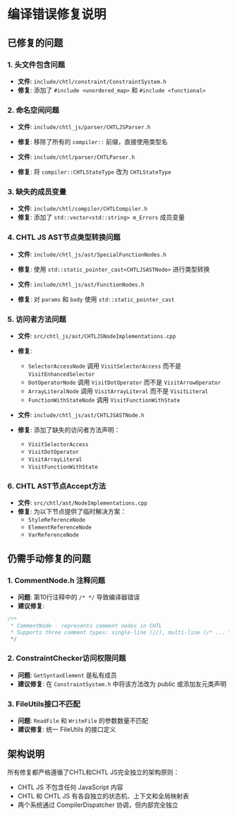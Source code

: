 # 编译错误修复说明

## 已修复的问题

### 1. 头文件包含问题
- **文件**: `include/chtl/constraint/ConstraintSystem.h`
- **修复**: 添加了 `#include <unordered_map>` 和 `#include <functional>`

### 2. 命名空间问题
- **文件**: `include/chtl_js/parser/CHTLJSParser.h`
- **修复**: 移除了所有的 `compiler::` 前缀，直接使用类型名

- **文件**: `include/chtl/parser/CHTLParser.h`
- **修复**: 将 `compiler::CHTLStateType` 改为 `CHTLStateType`

### 3. 缺失的成员变量
- **文件**: `include/chtl/compiler/CHTLCompiler.h`
- **修复**: 添加了 `std::vector<std::string> m_Errors` 成员变量

### 4. CHTL JS AST节点类型转换问题
- **文件**: `include/chtl_js/ast/SpecialFunctionNodes.h`
- **修复**: 使用 `std::static_pointer_cast<CHTLJSASTNode>` 进行类型转换

- **文件**: `include/chtl_js/ast/FunctionNodes.h`
- **修复**: 对 `params` 和 `body` 使用 `std::static_pointer_cast`

### 5. 访问者方法问题
- **文件**: `src/chtl_js/ast/CHTLJSNodeImplementations.cpp`
- **修复**: 
  - `SelectorAccessNode` 调用 `VisitSelectorAccess` 而不是 `VisitEnhancedSelector`
  - `DotOperatorNode` 调用 `VisitDotOperator` 而不是 `VisitArrowOperator`
  - `ArrayLiteralNode` 调用 `VisitArrayLiteral` 而不是 `VisitLiteral`
  - `FunctionWithStateNode` 调用 `VisitFunctionWithState`

- **文件**: `include/chtl_js/ast/CHTLJSASTNode.h`
- **修复**: 添加了缺失的访问者方法声明：
  - `VisitSelectorAccess`
  - `VisitDotOperator`
  - `VisitArrayLiteral`
  - `VisitFunctionWithState`

### 6. CHTL AST节点Accept方法
- **文件**: `src/chtl/ast/NodeImplementations.cpp`
- **修复**: 为以下节点提供了临时解决方案：
  - `StyleReferenceNode`
  - `ElementReferenceNode`
  - `VarReferenceNode`

## 仍需手动修复的问题

### 1. CommentNode.h 注释问题
- **问题**: 第10行注释中的 `/* */` 导致编译器错误
- **建议修复**: 
```cpp
/**
 * CommentNode - represents comment nodes in CHTL
 * Supports three comment types: single-line (//), multi-line (/* ... */), and HTML-style (--)
 */
```

### 2. ConstraintChecker访问权限问题
- **问题**: `GetSyntaxElement` 是私有成员
- **建议修复**: 在 `ConstraintSystem.h` 中将该方法改为 public 或添加友元类声明

### 3. FileUtils接口不匹配
- **问题**: `ReadFile` 和 `WriteFile` 的参数数量不匹配
- **建议修复**: 统一 FileUtils 的接口定义

## 架构说明

所有修复都严格遵循了CHTL和CHTL JS完全独立的架构原则：
- CHTL JS 不包含任何 JavaScript 内容
- CHTL 和 CHTL JS 有各自独立的状态机、上下文和全局映射表
- 两个系统通过 CompilerDispatcher 协调，但内部完全独立